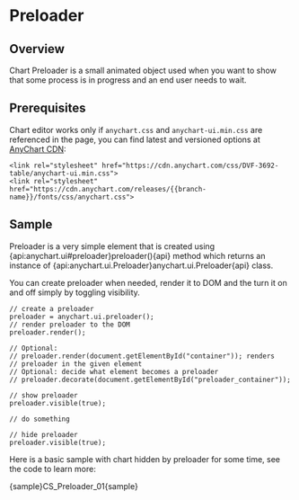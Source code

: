 # Preloader

## Overview

Chart Preloader is a small animated object used when you want to show that some process is in progress and an end user needs to wait.

## Prerequisites

Chart editor works only if `anychart.css` and `anychart-ui.min.css` are referenced in the page, you can find latest and versioned options at [AnyChart CDN](https://cdn.anychart.com/):

```
<link rel="stylesheet" href="https://cdn.anychart.com/css/DVF-3692-table/anychart-ui.min.css">
<link rel="stylesheet" href="https://cdn.anychart.com/releases/{{branch-name}}/fonts/css/anychart.css">
```

## Sample

Preloader is a very simple element that is created using {api:anychart.ui#preloader}preloader(){api} method which returns an instance of {api:anychart.ui.Preloader}anychart.ui.Preloader{api} class.

You can create preloader when needed, render it to DOM and the turn it on and off simply by toggling visibility.

```
// create a preloader
preloader = anychart.ui.preloader();
// render preloader to the DOM
preloader.render();

// Optional: 
// preloader.render(document.getElementById("container")); renders
// preloader in the given element
// Optional: decide what element becomes a preloader
// preloader.decorate(document.getElementById("preloader_container"));

// show preloader
preloader.visible(true);

// do something

// hide preloader
preloader.visible(true);
```

Here is a basic sample with chart hidden by preloader for some time, see the code to learn more:

{sample}CS\_Preloader\_01{sample}